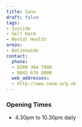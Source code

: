 ```yaml
---
title: Sane
draft: false
tags:
- Suicide
- Self Harm
- Mental Health
areas:
- Nationwide
contact:
  phone:
  - 0300 304 7000
  - 0845 676 8000
  web_addresses:
  - http://www.sane.org.uk
---
```


### Opening Times
* 4.30pm to 10.30pm daily

